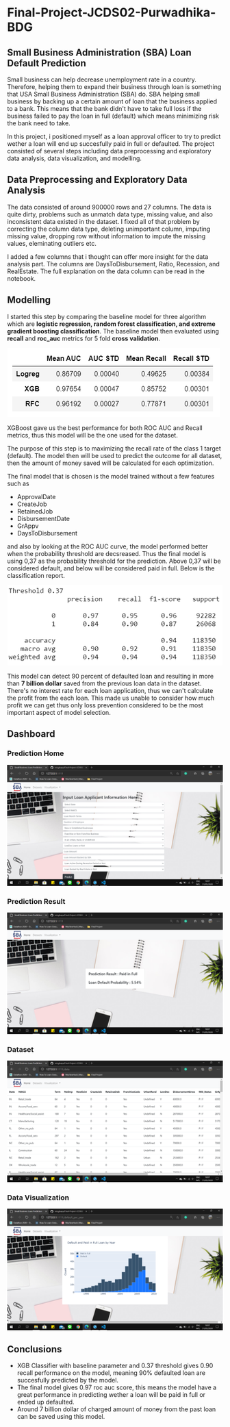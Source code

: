 # Final-Project-JCDS02-Purwadhika-BDG
## Small Business Administration (SBA) Loan Default Prediction

Small business can help decrease unemployment rate in a country. Therefore, helping them to expand their business through loan is something that USA Small Business Administration (SBA) do. SBA helping small business by backing up a certain amount of loan that the business applied to a bank. This means that the bank didn't have to take full loss if the business failed to pay the loan in full (default) which means minimizing risk the bank need to take.

In this project, i positioned myself as a loan approval officer to try to predict wether a loan will end up succesfully paid in full or defaulted. The project consisted of several steps including data preprocessing and exploratory data analysis, data visualization, and modelling.

## Data Preprocessing and Exploratory Data Analysis

The data consisted of around 900000 rows and 27 columns. The data is quite dirty, problems such as unmatch data type, missing value, and also inconsistent data existed in the dataset. I fixed all of that problem by correcting the column data type, deleting unimportant column, imputing missing value, dropping row without information to impute the missing values, eleminating outliers etc.

I added a few columns that i thought can offer more insight for the data analysis part. The columns are DaysToDisbursement, Ratio, Recession, and RealEstate. The full explanation on the data column can be read in the notebook.

## Modelling

I started this step by comparing the baseline model for three algorithm which are **logistic regression, random forest classification, and extreme gradient boosting classification**. The baseline model then evaluated using **recall** and **roc_auc** metrics for 5 fold **cross validation**.

![alt tag](https://github.com/vicqybayu/Final-Project-JCDS02-Purwadhika-BDG/blob/master/Github%20Markdown%20Image/Model%20Performance.PNG?raw=true)

XGBoost gave us the best performance for both ROC AUC and Recall metrics, thus this model will be the one used for the dataset.

The purpose of this step is to maximizing the recall rate of the class 1 target (default). The model then will be used to predict the outcome for all dataset, then the amount of money saved will be calculated for each optimization.

The final model that is chosen is the model trained without a few features such as
- ApprovalDate
- CreateJob
- RetainedJob
- DisbursementDate
- GrAppv
- DaysToDisbursement

and also by looking at the ROC AUC curve, the model performed better when the probability threshold are decsreased. Thus the final model is using 0,37 as the probability threshold for the prediction. Above 0,37 will be considered default, and below will be considered paid in full. Below is the classification report.

![alt tag](https://github.com/vicqybayu/Final-Project-JCDS02-Purwadhika-BDG/blob/master/Github%20Markdown%20Image/Classification%20Report.PNG?raw=true)

This model can detect 90 percent of defaulted loan and resulting in more than **7 billion dollar** saved from the previous loan data in the dataset. There's no interest rate for each loan application, thus we can't calculate the profit from the each loan. This made us unable to consider how much profit we can get thus only loss prevention considered to be the most important aspect of model selection.

## Dashboard

### Prediction Home
![alt tag](https://github.com/vicqybayu/Final-Project-JCDS02-Purwadhika-BDG/blob/master/Github%20Markdown%20Image/Screenshot%20(49).png?raw=true)

### Prediction Result
![alt tag](https://github.com/vicqybayu/Final-Project-JCDS02-Purwadhika-BDG/blob/master/Github%20Markdown%20Image/Screenshot%20(52).png?raw=true)

### Dataset
![alt tag](https://github.com/vicqybayu/Final-Project-JCDS02-Purwadhika-BDG/blob/master/Github%20Markdown%20Image/Screenshot%20(50).png?raw=true)

### Data Visualization
![alt tag](https://github.com/vicqybayu/Final-Project-JCDS02-Purwadhika-BDG/blob/master/Github%20Markdown%20Image/Screenshot%20(51).png?raw=true)

## Conclusions
- XGB Classifier with baseline parameter and 0.37 threshold gives 0.90 recall performance on the model, meaning 90% defaulted loan are succesfully predicted by the model.
- The final model gives 0.97 roc auc score, this means the model have a great performance in predicting wether a loan will be paid in full or ended up defaulted.
- Around 7 billion dollar of charged amount of money from the past loan can be saved using this model.
